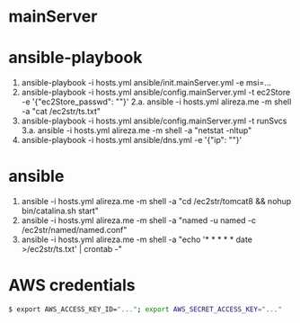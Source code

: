 mainServer
===

# ansible-playbook
1. ansible-playbook -i hosts.yml ansible/init.mainServer.yml -e msi=...
2. ansible-playbook -i hosts.yml ansible/config.mainServer.yml -t ec2Store -e '{"ec2Store_passwd": ""}'
2.a. ansible -i hosts.yml alireza.me -m shell -a "cat /ec2str/ts.txt"
3. ansible-playbook -i hosts.yml ansible/config.mainServer.yml -t runSvcs
3.a. ansible -i hosts.yml alireza.me -m shell -a "netstat -nltup" 
4. ansible-playbook -i hosts.yml ansible/dns.yml -e '{"ip": ""}'

# ansible
1. ansible -i hosts.yml alireza.me -m shell -a "cd /ec2str/tomcat8 && nohup bin/catalina.sh start"
2. ansible -i hosts.yml alireza.me -m shell -a "named -u named -c /ec2str/named/named.conf"
3. ansible -i hosts.yml alireza.me -m shell -a "echo '* * * * * date >/ec2str/ts.txt' | crontab -"

# AWS credentials
```bash
$ export AWS_ACCESS_KEY_ID="..."; export AWS_SECRET_ACCESS_KEY="..."
```
